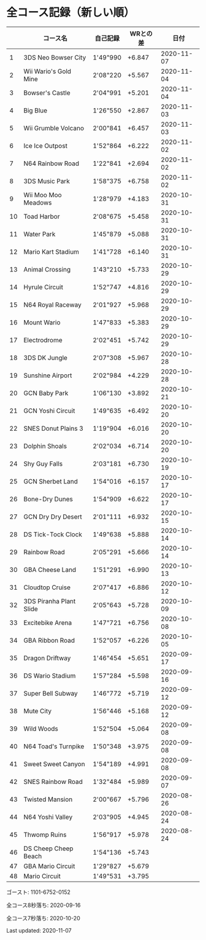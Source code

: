 # 全コース記録（新しい順）

||コース名|自己記録|WRとの差|日付
|--|--|--|--|--|
|1|3DS Neo Bowser City|1'49"990|+6.847|2020-11-07|
|2|Wii Wario's Gold Mine|2'08"220|+5.567|2020-11-04|
|3|Bowser's Castle|2'04"991|+5.201|2020-11-04|
|4|Big Blue|1'26"550|+2.867|2020-11-03|
|5|Wii Grumble Volcano|2'00"841|+6.457|2020-11-03|
|6|Ice Ice Outpost|1'52"864|+6.222|2020-11-02|
|7|N64 Rainbow Road|1'22"841|+2.694|2020-11-02|
|8|3DS Music Park|1'58"375|+6.758|2020-11-02|
|9|Wii Moo Moo Meadows|1'28"979|+4.183|2020-10-31|
|10|Toad Harbor|2'08"675|+5.458|2020-10-31|
|11|Water Park|1'45"879|+5.088|2020-10-31|
|12|Mario Kart Stadium|1'41"728|+6.140|2020-10-31|
|13|Animal Crossing|1'43"210|+5.733|2020-10-29|
|14|Hyrule Circuit|1'52"747|+4.816|2020-10-29|
|15|N64 Royal Raceway|2'01"927|+5.968|2020-10-29|
|16|Mount Wario|1'47"833|+5.383|2020-10-29|
|17|Electrodrome|2'02"451|+5.742|2020-10-29|
|18|3DS DK Jungle|2'07"308|+5.967|2020-10-28|
|19|Sunshine Airport|2'02"984|+4.229|2020-10-28|
|20|GCN Baby Park|1'06"130|+3.892|2020-10-21|
|21|GCN Yoshi Circuit|1'49"635|+6.492|2020-10-20|
|22|SNES Donut Plains 3|1'19"904|+6.016|2020-10-20|
|23|Dolphin Shoals|2'02"034|+6.714|2020-10-20|
|24|Shy Guy Falls|2'03"181|+6.730|2020-10-19|
|25|GCN Sherbet Land|1'54"016|+6.157|2020-10-17|
|26|Bone-Dry Dunes|1'54"909|+6.622|2020-10-17|
|27|GCN Dry Dry Desert|2'01"111|+6.932|2020-10-15|
|28|DS Tick-Tock Clock|1'49"638|+5.888|2020-10-14|
|29|Rainbow Road|2'05"291|+5.666|2020-10-14|
|30|GBA Cheese Land|1'51"291|+6.990|2020-10-13|
|31|Cloudtop Cruise|2'07"417|+6.886|2020-10-12|
|32|3DS Piranha Plant Slide|2'05"643|+5.728|2020-10-09|
|33|Excitebike Arena|1'47"721|+6.756|2020-10-08|
|34|GBA Ribbon Road|1'52"057|+6.226|2020-10-05|
|35|Dragon Driftway|1'46"454|+5.651|2020-09-17|
|36|DS Wario Stadium|1'57"284|+5.598|2020-09-16|
|37|Super Bell Subway|1'46"772|+5.719|2020-09-12|
|38|Mute City|1'56"446|+5.168|2020-09-12|
|39|Wild Woods|1'52"504|+5.064|2020-09-08|
|40|N64 Toad's Turnpike|1'50"348|+3.975|2020-09-08|
|41|Sweet Sweet Canyon|1'54"189|+4.991|2020-09-08|
|42|SNES Rainbow Road|1'32"484|+5.989|2020-09-07|
|43|Twisted Mansion|2'00"667|+5.796|2020-08-26|
|44|N64 Yoshi Valley|2'03"905|+4.945|2020-08-24|
|45|Thwomp Ruins|1'56"917|+5.978|2020-08-24|
|46|DS Cheep Cheep Beach|1'54"136|+5.743||
|47|GBA Mario Circuit|1'29"827|+5.679||
|48|Mario Circuit|1'49"531|+3.795||

ゴースト: 1101-6752-0152

全コース8秒落ち: 2020-09-16

全コース7秒落ち: 2020-10-20

Last updated: 2020-11-07
